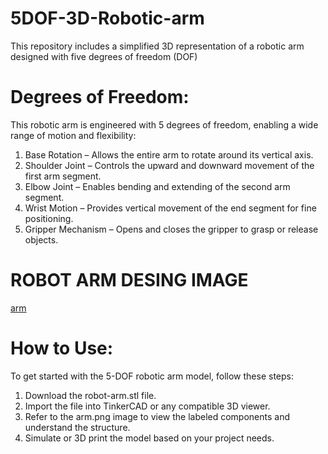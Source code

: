 # 5DOF-3D-Robotic-arm
This repository includes a simplified 3D representation of a robotic arm designed with five degrees of freedom (DOF)

# Degrees of Freedom:
This robotic arm is engineered with 5 degrees of freedom, enabling a wide range of motion and flexibility:
 1. Base Rotation – Allows the entire arm to rotate around its vertical axis.
 2. Shoulder Joint – Controls the upward and downward movement of the first arm segment.
 3. Elbow Joint – Enables bending and extending of the second arm segment.
 4. Wrist Motion – Provides vertical movement of the end segment for fine positioning.
 5. Gripper Mechanism – Opens and closes the gripper to grasp or release objects.

# ROBOT ARM DESING IMAGE
[arm](arm.png)


 # How to Use:
To get started with the 5-DOF robotic arm model, follow these steps:
 1. Download the robot-arm.stl file.
 2. Import the file into TinkerCAD or any compatible 3D viewer.
 3. Refer to the arm.png image to view the labeled components and understand the structure.
 4. Simulate or 3D print the model based on your project needs.
